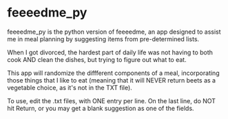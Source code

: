 # feeeedme_py
feeeedme_py is the python version of feeeedme, an app designed to assist me in meal planning by suggesting items from pre-determined lists.

When I got divorced, the hardest part of daily life was not having to both cook AND clean the dishes, but trying to figure out what to eat.

This app will randomize the diffferent components of a meal, incorporating those things that I like to eat (meaning that it will NEVER return beets as a vegetable choice, as it's not in the TXT file).

To use, edit the .txt files, with ONE entry per line. On the last line, do NOT hit Return, or you may get a blank suggestion as one of the fields.
